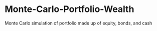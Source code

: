 # Monte-Carlo-Portfolio-Wealth
Monte Carlo simulation of portfolio made up of equity, bonds, and cash
